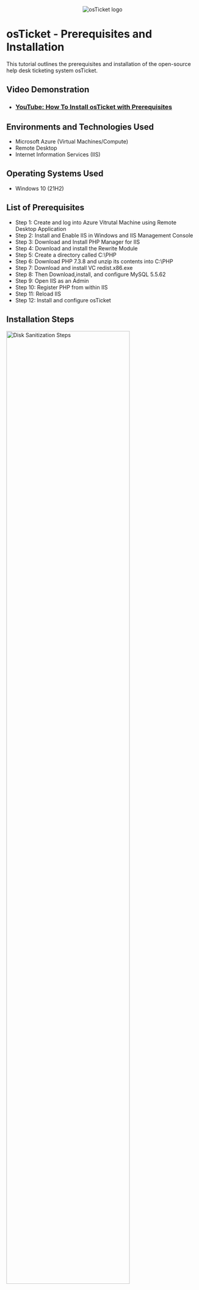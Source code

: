 <p align="center">
<img src="https://i.imgur.com/Clzj7Xs.png" alt="osTicket logo"/>
</p>

<h1>osTicket - Prerequisites and Installation</h1>
This tutorial outlines the prerequisites and installation of the open-source help desk ticketing system osTicket.<br />


<h2>Video Demonstration</h2>

- ### [YouTube: How To Install osTicket with Prerequisites](https://www.youtube.com)

<h2>Environments and Technologies Used</h2>

- Microsoft Azure (Virtual Machines/Compute)
- Remote Desktop
- Internet Information Services (IIS)

<h2>Operating Systems Used </h2>

- Windows 10</b> (21H2)

<h2>List of Prerequisites</h2>

- Step 1: Create and log into Azure Vitrutal Machine using Remote Desktop Application
- Step 2: Install and Enable IIS in Windows and IIS Management Console
- Step 3: Download and Install PHP Manager for IIS
- Step 4: Download and install the Rewrite Module
- Step 5: Create a directory called C:\PHP
- Step 6: Download PHP 7.3.8 and unzip its contents into C:\PHP
- Step 7: Download and install VC redist.x86.exe
- Step 8: Then Download,install, and configure MySQL 5.5.62
- Step 9: Open IIS as an Admin
- Step 10: Register PHP from within IIS
- Step 11: Reload IIS 
- Step 12: Install and configure osTicket


<h2>Installation Steps</h2>

<p>
<img src="https://imgur.com/a/Wpqgz03" height="80%" width="80%" alt="Disk Sanitization Steps"/>
</p>
<p>
First I started out by creating a virtual Machine using Microsoft Azure. Then I download Microsoft Remote Desktop onto my Mac computer which, I use to run the virtual machine that I created in Azure. The reason I am performing all of these steps so far is because I have no way of installing osTicket on my Mac. So I need a way of using a Windows Operating System on my Mac. Azure and Remote Desktop allowed me to do just that. 
</p>
<br />

<p>
<img src="file:///Users/mattleslie/Desktop/ScreenShots%20for%20IT%20Portfolio/Screenshot%202024-05-28%20at%205.46.47%20PM.png"/>
</p>
<p>
 Next step is to open IIS as an Admin but before I could do that I needed to configure and install a bunch of other apps first. I had to first Install and Enable IIS in Windows and IIS Management Console, Download and Install PHP Manager for IIS, Download and install the Rewrite Module, Create a directory called C:\PHP, Download PHP 7.3.8 and unzip its contents into C:\PHP, Download and install VC redist.x86.exe, Then Download,install, and configure MySQL 5.5.62. 
</p>
<br />

<p>
<img src="file:///Users/mattleslie/Desktop/ScreenShots%20for%20IT%20Portfolio/Screenshot%202024-05-28%20at%205.55.44%20PM.png"/>
</p>
<p>
Finally as the last step I am able to download osTicket. But first had to Register PHP from within IIS and Reload IIS. After that's done OSTicket is up and ready to go.
</p>
<br />
